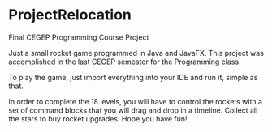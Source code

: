# ProjectRelocation
Final CEGEP Programming Course Project

Just a small rocket game programmed in Java and JavaFX. This project was accomplished in the last CEGEP semester for the Programming class.

To play the game, just import everything into your IDE and run it, simple as that.

In order to complete the 18 levels, you will have to control the rockets with a set of command blocks that you will drag and drop in a timeline.
Collect all the stars to buy rocket upgrades.
Hope you have fun!
